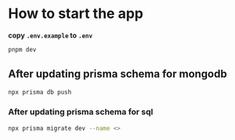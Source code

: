 # How to start the app

**copy `.env.example` to `.env`**

```bash
pnpm dev

```

## After updating prisma schema for mongodb

```sh
npx prisma db push
```

### After updating prisma schema for sql

```sh
npx prisma migrate dev --name <>
```
